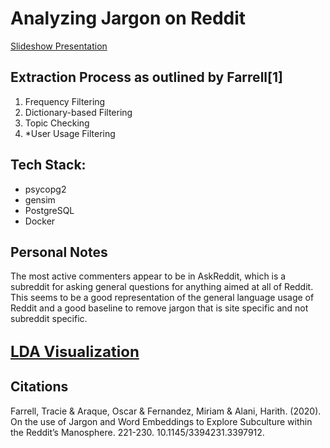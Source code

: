 # Analyzing Jargon on Reddit 
<a style="font-size:24px, align:center" href="https://docs.google.com/presentation/d/1Mre8i4YkmLDQp15qWIPwWjul9le7PRTvLmX7IMy2yrA/edit?usp=sharing">Slideshow Presentation</a>
## Extraction Process as outlined by Farrell[1]

 1. Frequency Filtering
 2. Dictionary-based Filtering
 3. Topic Checking
 4. *User Usage Filtering
## Tech Stack:
 - psycopg2
 - gensim
 - PostgreSQL
 - Docker

## Personal Notes
The most active commenters appear to be in AskReddit, which is a subreddit for asking general questions for anything aimed at all of Reddit. This seems to be a good representation of the general language usage of Reddit and a good baseline to remove jargon that is site specific and not subreddit specific.

<a style="font-size:24px" href="https://htmlpreview.github.io/?https://github.com/juleshansen/reddit_jargon/blob/main/img/lda_vis.html"><h2>LDA Visualization</h2></a>

## Citations
Farrell, Tracie & Araque, Oscar & Fernandez, Miriam & Alani, Harith. (2020). On the use of Jargon and Word Embeddings to Explore Subculture within the Reddit’s Manosphere. 221-230. 10.1145/3394231.3397912.